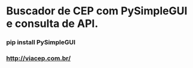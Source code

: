 # Buscador de CEP com PySimpleGUI e consulta de API. 

### pip install PySimpleGUI
### http://viacep.com.br/ 

